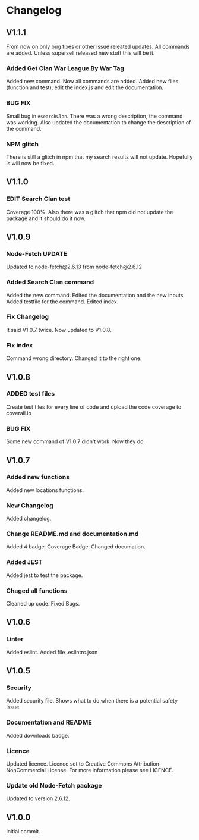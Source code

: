 # Changelog

## V1.1.1

From now on only bug fixes or other issue releated updates. All commands are added. Unless supersell released new stuff this will be it.

### Added Get Clan War League By War Tag

Added new command. Now all commands are added. Added new files (function and test), edit the index.js and edit the documentation.

### BUG FIX

Small bug in ``#searchClan``. There was a wrong description, the command was working.
Also updated the documentation to change the description of the command.

### NPM glitch

There is still a glitch in npm that my search results will not update.
Hopefully is will now be fixed.

## V1.1.0

### EDIT Search Clan test

Coverage 100%. Also there was a glitch that npm did not update the package and it should do it now.

## V1.0.9

### Node-Fetch UPDATE

Updated to node-fetch@2.6.13 from node-fetch@2.6.12

### Added Search Clan command

Added the new command. Edited the documentation and the new inputs. Added testfile for the command. Edited index.

### Fix Changelog

It said V1.0.7 twice. Now updated to V1.0.8.

### Fix index

Command wrong directory. Changed it to the right one.

## V1.0.8

### ADDED test files

Create test files for every line of code and upload the code coverage to coverall.io

### BUG FIX

Some new command of V1.0.7 didn't work. Now they do.

## V1.0.7

### Added new functions

Added new locations functions.

### New Changelog

Added changelog.

### Change README.md and documentation.md

Added 4 badge. Coverage Badge.
Changed documation.

### Added JEST

Added jest to test the package.

### Chaged all functions

Cleaned up code. Fixed Bugs.

## V1.0.6

### Linter

Added eslint.
Added file .eslintrc.json

## V1.0.5

### Security

Added security file. Shows what to do when there is a potential safety issue.

### Documentation and README

Added downloads badge.

### Licence

Updated licence. Licence set to Creative Commons Attribution-NonCommercial License.
For more information please see LICENCE.

### Update old Node-Fetch package

Updated to version 2.6.12.

## V1.0.0

Initial commit.
